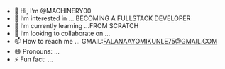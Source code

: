 - 👋 Hi, I’m @MACHINERY00
- 👀 I’m interested in ... BECOMING A FULLSTACK DEVELOPER
- 🌱 I’m currently learning ...FROM SCRATCH
- 💞️ I’m looking to collaborate on ...
- 📫 How to reach me ... GMAIL:FALANAAYOMIKUNLE75@GMAIL.COM
- 😄 Pronouns: ...
- ⚡ Fun fact: ...

<!---
MACHINERY00/MACHINERY00 is a ✨ special ✨ repository because its `README.md` (this file) appears on your GitHub profile.
You can click the Preview link to take a look at your changes.
--->
